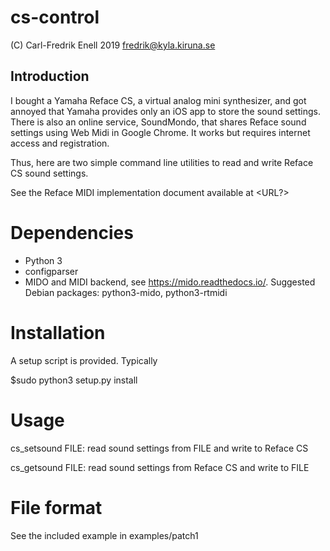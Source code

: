 # cs-control
(C) Carl-Fredrik Enell 2019
fredrik@kyla.kiruna.se


## Introduction
I bought a Yamaha Reface CS, a virtual analog mini synthesizer, and
got annoyed that Yamaha provides only an iOS app to store the sound settings.
There is also an online service, SoundMondo, that
shares Reface sound settings using Web Midi in Google Chrome. 
It works but requires internet access and registration.

Thus, here are two simple command line utilities to read and write 
Reface CS sound settings.

See the Reface MIDI implementation document available at <URL?>

# Dependencies
* Python 3
* configparser
* MIDO and MIDI backend, see https://mido.readthedocs.io/.
  Suggested Debian packages: python3-mido, python3-rtmidi


# Installation
A setup script is provided. Typically

$sudo python3 setup.py install


# Usage
cs_setsound FILE: read sound settings from FILE and write to Reface CS

cs_getsound FILE: read sound settings from Reface CS and write to FILE
  
# File format
See the included example in examples/patch1

